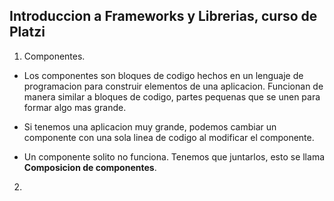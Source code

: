 ## Introduccion a Frameworks y Librerias, curso de Platzi  
1. Componentes. 
- Los componentes son bloques de codigo hechos en un lenguaje de programacion para construir elementos de una aplicacion.  Funcionan de manera similar a bloques de codigo, partes pequenas que se unen para formar algo mas grande. 

- Si tenemos una aplicacion muy grande, podemos cambiar un componente con una sola linea de codigo al modificar el componente. 

- Un componente solito no funciona. Tenemos que juntarlos, esto se llama **Composicion de componentes**.    

2. 